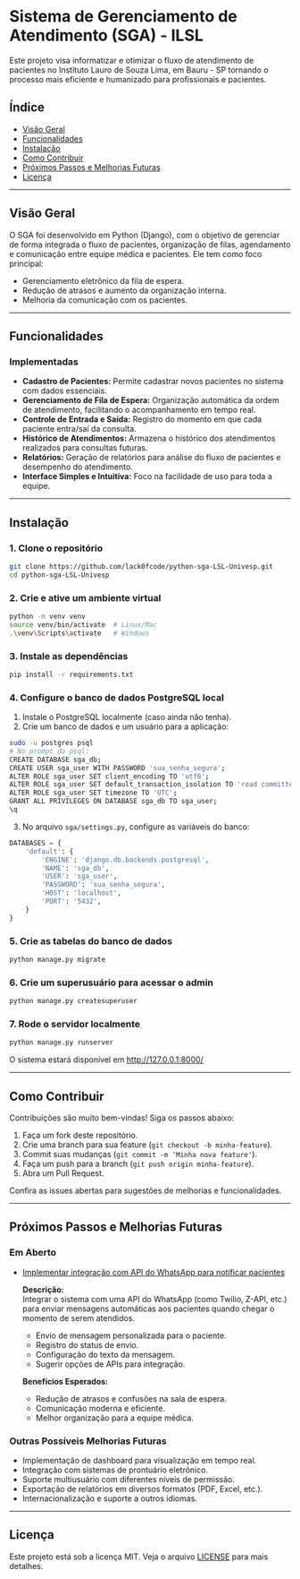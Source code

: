 # Sistema de Gerenciamento de Atendimento (SGA) - ILSL 

Este projeto visa informatizar e otimizar o fluxo de atendimento de pacientes no Instituto Lauro de Souza Lima, em Bauru - SP tornando o processo mais eficiente e humanizado para profissionais e pacientes.

## Índice

- [Visão Geral](#visão-geral)
- [Funcionalidades](#funcionalidades)
- [Instalação](#instalação)
- [Como Contribuir](#como-contribuir)
- [Próximos Passos e Melhorias Futuras](#próximos-passos-e-melhorias-futuras)
- [Licença](#licença)

---

## Visão Geral

O SGA foi desenvolvido em Python (Django), com o objetivo de gerenciar de forma integrada o fluxo de pacientes, organização de filas, agendamento e comunicação entre equipe médica e pacientes. Ele tem como foco principal:

- Gerenciamento eletrônico da fila de espera.
- Redução de atrasos e aumento da organização interna.
- Melhoria da comunicação com os pacientes.

---

## Funcionalidades

### Implementadas

- **Cadastro de Pacientes:** Permite cadastrar novos pacientes no sistema com dados essenciais.
- **Gerenciamento de Fila de Espera:** Organização automática da ordem de atendimento, facilitando o acompanhamento em tempo real.
- **Controle de Entrada e Saída:** Registro do momento em que cada paciente entra/saí da consulta.
- **Histórico de Atendimentos:** Armazena o histórico dos atendimentos realizados para consultas futuras.
- **Relatórios:** Geração de relatórios para análise do fluxo de pacientes e desempenho do atendimento.
- **Interface Simples e Intuitiva:** Foco na facilidade de uso para toda a equipe.

---

## Instalação

### 1. Clone o repositório

```bash
git clone https://github.com/lack0fcode/python-sga-LSL-Univesp.git
cd python-sga-LSL-Univesp
```

### 2. Crie e ative um ambiente virtual

```bash
python -m venv venv
source venv/bin/activate  # Linux/Mac
.\venv\Scripts\activate   # Windows
```

### 3. Instale as dependências

```bash
pip install -r requirements.txt
```

### 4. Configure o banco de dados PostgreSQL local

1. Instale o PostgreSQL localmente (caso ainda não tenha).
2. Crie um banco de dados e um usuário para a aplicação:

```bash
sudo -u postgres psql
# No prompt do psql:
CREATE DATABASE sga_db;
CREATE USER sga_user WITH PASSWORD 'sua_senha_segura';
ALTER ROLE sga_user SET client_encoding TO 'utf8';
ALTER ROLE sga_user SET default_transaction_isolation TO 'read committed';
ALTER ROLE sga_user SET timezone TO 'UTC';
GRANT ALL PRIVILEGES ON DATABASE sga_db TO sga_user;
\q
```

3. No arquivo `sga/settings.py`, configure as variáveis do banco:

```python
DATABASES = {
    'default': {
        'ENGINE': 'django.db.backends.postgresql',
        'NAME': 'sga_db',
        'USER': 'sga_user',
        'PASSWORD': 'sua_senha_segura',
        'HOST': 'localhost',
        'PORT': '5432',
    }
}
```

### 5. Crie as tabelas do banco de dados

```bash
python manage.py migrate
```

### 6. Crie um superusuário para acessar o admin

```bash
python manage.py createsuperuser
```

### 7. Rode o servidor localmente

```bash
python manage.py runserver
```

O sistema estará disponível em http://127.0.0.1:8000/

---

## Como Contribuir

Contribuições são muito bem-vindas! Siga os passos abaixo:

1. Faça um fork deste repositório.
2. Crie uma branch para sua feature (`git checkout -b minha-feature`).
3. Commit suas mudanças (`git commit -m 'Minha nova feature'`).
4. Faça um push para a branch (`git push origin minha-feature`).
5. Abra um Pull Request.

Confira as issues abertas para sugestões de melhorias e funcionalidades.

---

## Próximos Passos e Melhorias Futuras

### Em Aberto

- [Implementar integração com API do WhatsApp para notificar pacientes](https://github.com/lack0fcode/python-sga-LSL-Univesp/issues/2)

  **Descrição:**  
  Integrar o sistema com uma API do WhatsApp (como Twilio, Z-API, etc.) para enviar mensagens automáticas aos pacientes quando chegar o momento de serem atendidos.  
  - Envio de mensagem personalizada para o paciente.
  - Registro do status de envio.
  - Configuração do texto da mensagem.
  - Sugerir opções de APIs para integração.

  **Benefícios Esperados:**
  - Redução de atrasos e confusões na sala de espera.
  - Comunicação moderna e eficiente.
  - Melhor organização para a equipe médica.

### Outras Possíveis Melhorias Futuras

- Implementação de dashboard para visualização em tempo real.
- Integração com sistemas de prontuário eletrônico.
- Suporte multiusuário com diferentes níveis de permissão.
- Exportação de relatórios em diversos formatos (PDF, Excel, etc.).
- Internacionalização e suporte a outros idiomas.

---

## Licença

Este projeto está sob a licença MIT. Veja o arquivo [LICENSE](LICENSE) para mais detalhes.
